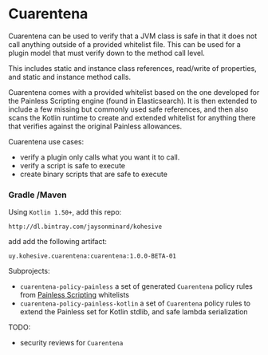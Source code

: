 # Cuarentena

Cuarentena can be used to verify that a JVM class is safe in that it does not call
anything outside of a provided whitelist file.  This can be used for a plugin model
that must verify down to the method call level.

This includes static and instance class references, read/write of properties,
and static and instance method calls.  

Cuarentena comes with a provided whitelist based on the one developed for the 
Painless Scripting engine (found in Elasticsearch).  It is then extended to include
a few missing but commonly used safe references, and then also scans the Kotlin
runtime to create and extended whitelist for anything there that verifies against
the original Painless allowances.

Cuarentena use cases:

* verify a plugin only calls what you want it to call.
* verify a script is safe to execute
* create binary scripts that are safe to execute

### Gradle /Maven

Using `Kotlin 1.50+`, add this repo:

```
http://dl.bintray.com/jaysonminard/kohesive
```

add add the following artifact:

```
uy.kohesive.cuarentena:cuarentena:1.0.0-BETA-01
```

Subprojects:

* `cuarentena-policy-painless` a set of generated `Cuarentena` policy rules from [Painless Scripting](https://www.elastic.co/guide/en/elasticsearch/reference/master/modules-scripting-painless.html) whitelists
* `cuarentena-policy-painless-kotlin` a set of `Cuarentena` policy rules to extend the Painless set for Kotlin stdlib, and safe lambda serialization

TODO:  

* security reviews for `Cuarentena`
